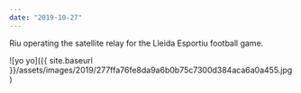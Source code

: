 ```yaml
---
date: "2019-10-27"
---
```


Riu operating the satellite relay for the Lleida Esportiu football game.

![yo yo]({{ site.baseurl }}/assets/images/2019/277ffa76fe8da9a6b0b75c7300d384aca6a0a455.jpg)
